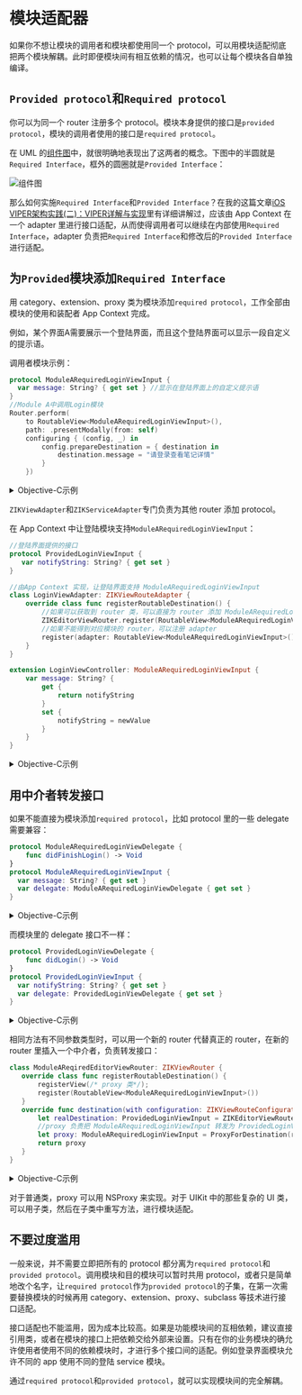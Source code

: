 # 模块适配器

如果你不想让模块的调用者和模块都使用同一个 protocol，可以用模块适配彻底把两个模块解耦。此时即便模块间有相互依赖的情况，也可以让每个模块各自单独编译。

## `Provided protocol`和`Required protocol`

你可以为同一个 router 注册多个 protocol。模块本身提供的接口是`provided protocol`，模块的调用者使用的接口是`required protocol`。

在 UML 的[组件图](http://www.uml-diagrams.org/component-diagrams.html)中，就很明确地表现出了这两者的概念。下图中的半圆就是`Required Interface`，框外的圆圈就是`Provided Interface`：

![组件图](http://upload-images.jianshu.io/upload_images/5879294-6309bffe07ebf178.png?imageMogr2/auto-orient/strip%7CimageView2/2)

那么如何实施`Required Interface`和`Provided Interface`？在我的这篇文章[iOS VIPER架构实践(二)：VIPER详解与实现](http://www.jianshu.com/p/de96a056b66a)里有详细讲解过，应该由 App Context 在一个 adapter 里进行接口适配，从而使得调用者可以继续在内部使用`Required Interface`，adapter 负责把`Required Interface`和修改后的`Provided Interface`进行适配。

## 为`Provided`模块添加`Required Interface`

用 category、extension、proxy 类为模块添加`required protocol`，工作全部由模块的使用和装配者 App Context 完成。

例如，某个界面A需要展示一个登陆界面，而且这个登陆界面可以显示一段自定义的提示语。

调用者模块示例：

```swift
protocol ModuleARequiredLoginViewInput {
  var message: String? { get set } //显示在登陆界面上的自定义提示语
}
//Module A中调用Login模块
Router.perform(
    to RoutableView<ModuleARequiredLoginViewInput>(),
    path: .presentModally(from: self)
    configuring { (config, _) in
        config.prepareDestination = { destination in
            destination.message = "请登录查看笔记详情"
        }
    })
```
<details><summary>Objective-C示例</summary>

```objectivec
@protocol ModuleARequiredLoginViewInput <ZIKViewRoutable>
@property (nonatomic, copy) NSString *message;
@end

//Module A 中调用 Login 模块
[ZIKRouterToView(ModuleARequiredLoginViewInput)
	          performPath:ZIKViewRoutePath.presentModallyFrom(self)
	          configuring:^(ZIKViewRouteConfiguration *config) {
	              //配置目的界面
	              config.prepareDestination = ^(id<ModuleARequiredLoginViewInput> destination) {
	                  destination.message = @"请登录查看笔记详情";
	              };
	          }];
```
</details>

`ZIKViewAdapter`和`ZIKServiceAdapter`专门负责为其他 router 添加 protocol。

在 App Context 中让登陆模块支持`ModuleARequiredLoginViewInput`：

```swift
//登陆界面提供的接口
protocol ProvidedLoginViewInput {
   var notifyString: String? { get set }
}
```
```swift
//由App Context 实现，让登陆界面支持 ModuleARequiredLoginViewInput
class LoginViewAdapter: ZIKViewRouteAdapter {
    override class func registerRoutableDestination() {
        //如果可以获取到 router 类，可以直接为 router 添加 ModuleARequiredLoginViewInput
        ZIKEditorViewRouter.register(RoutableView<ModuleARequiredLoginViewInput>())
        //如果不能得到对应模块的 router，可以注册 adapter
        register(adapter: RoutableView<ModuleARequiredLoginViewInput>(), forAdaptee: RoutableView<ProvidedLoginViewInput>())
    }
}

extension LoginViewController: ModuleARequiredLoginViewInput {
    var message: String? {
        get {
            return notifyString
        }
        set {
            notifyString = newValue
        }
    }
}
```
<details><summary>Objective-C示例</summary>

```objectivec
//Login Module Provided Interface
@protocol ProvidedLoginViewInput <NSObject>
@property (nonatomic, copy) NSString *notifyString;
@end
```
```objectivec
//LoginViewAdapter.h，ZIKViewRouteAdapter 的子类
@interface LoginViewAdapter : ZIKViewRouteAdapter
@end

//LoginViewAdapter.m
@implementation LoginViewAdapter

+ (void)registerRoutableDestination {
	//如果可以获取到 router 类，可以直接为 router 添加 ModuleARequiredLoginViewInput
	[ZIKEditorViewRouter registerViewProtocol:ZIKRoutable(ModuleARequiredLoginViewInput)];
	//如果不能得到对应模块的 router，可以注册 adapter
	[self registerDestinationAdapter:ZIKRoutable(ModuleARequiredLoginViewInput) forAdaptee:ZIKRoutable(ProvidedLoginViewInput)];
}

@end

//用Objective-C的 category、Swift 的 extension 进行接口适配
@interface LoginViewController (ModuleAAdapter) <ModuleARequiredLoginViewInput>
@property (nonatomic, copy) NSString *message;
@end
@implementation LoginViewController (ModuleAAdapter)
- (void)setMessage:(NSString *)message {
	self.notifyString = message;
}
- (NSString *)message {
	return self.notifyString;
}
@end
```
</details>

## 用中介者转发接口

如果不能直接为模块添加`required protocol`，比如 protocol 里的一些 delegate 需要兼容：

```swift
protocol ModuleARequiredLoginViewDelegate {
    func didFinishLogin() -> Void
}
protocol ModuleARequiredLoginViewInput {
  var message: String? { get set }
  var delegate: ModuleARequiredLoginViewDelegate { get set }
}
```
<details><summary>Objective-C示例</summary>

```objectivec
@protocol ModuleARequiredLoginViewDelegate <NSObject>
- (void)didFinishLogin;
@end

@protocol ModuleARequiredLoginViewInput <ZIKViewRoutable>
@property (nonatomic, copy) NSString *message;
@property (nonatomic, weak) id<ModuleARequiredLoginViewDelegate> delegate;
@end
```
</details>

而模块里的 delegate 接口不一样：

```swift
protocol ProvidedLoginViewDelegate {
    func didLogin() -> Void
}
protocol ProvidedLoginViewInput {
  var notifyString: String? { get set }
  var delegate: ProvidedLoginViewDelegate { get set }
}
```
<details><summary>Objective-C示例</summary>

```objectivec
@protocol ProvidedLoginViewDelegate <NSObject>
- (void)didLogin;
@end

@protocol ProvidedLoginViewInput <NSObject>
@property (nonatomic, copy) NSString *notifyString;
@property (nonatomic, weak) id<ProvidedLoginViewDelegate> delegate;
@end
```
</details>

相同方法有不同参数类型时，可以用一个新的 router 代替真正的 router，在新的 router 里插入一个中介者，负责转发接口：

```swift
class ModuleAReqiredEditorViewRouter: ZIKViewRouter {
   override class func registerRoutableDestination() {
       registerView(/* proxy 类*/);
       register(RoutableView<ModuleARequiredLoginViewInput>())
   }
   override func destination(with configuration: ZIKViewRouteConfiguration) -> ModuleARequiredLoginViewInput? {
       let realDestination: ProvidedLoginViewInput = ZIKEditorViewRouter.makeDestination()
       //proxy 负责把 ModuleARequiredLoginViewInput 转发为 ProvidedLoginViewInput
       let proxy: ModuleARequiredLoginViewInput = ProxyForDestination(realDestination)
       return proxy
   }
}

```
<details><summary>Objective-C示例</summary>

```objectivec
@implementation ZIKModuleARequiredEditorViewRouter
+ (void)registerRoutableDestination {
	//注册 ModuleARequiredLoginViewInput，和新的ZIKModuleARequiredEditorViewRouter 配对，而不是目的模块中的 ZIKEditorViewRouter
	[self registerView:/* proxy 类*/];
	[self registerViewProtocol:ZIKRoutable(NoteListRequiredNoteEditorProtocol)];
}
- (id)destinationWithConfiguration:(ZIKViewRouteConfiguration *)configuration {
   //用 ZIKEditorViewRouter 获取真正的 destination
   id<ProvidedLoginViewInput> realDestination = [ZIKEditorViewRouter makeDestination];
    //proxy 负责把 ModuleARequiredLoginViewInput 转发为 ProvidedLoginViewInput
    id<ModuleARequiredLoginViewInput> proxy = ProxyForDestination(realDestination);
    return mediator;
}
@end
```
</details>

对于普通类，proxy 可以用 NSProxy 来实现。对于 UIKit 中的那些复杂的 UI 类，可以用子类，然后在子类中重写方法，进行模块适配。

## 不要过度滥用

一般来说，并不需要立即把所有的 protocol 都分离为`required protocol`和`provided protocol`。调用模块和目的模块可以暂时共用 protocol，或者只是简单地改个名字，让`required protocol`作为`provided protocol`的子集，在第一次需要替换模块的时候再用 category、extension、proxy、subclass 等技术进行接口适配。

接口适配也不能滥用，因为成本比较高。如果是功能模块间的互相依赖，建议直接引用类，或者在模块的接口上把依赖交给外部来设置。只有在你的业务模块的确允许使用者使用不同的依赖模块时，才进行多个接口间的适配。例如登录界面模块允许不同的 app 使用不同的登陆 service 模块。

通过`required protocol`和`provided protocol`，就可以实现模块间的完全解耦。